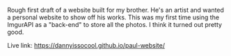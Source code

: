 Rough first draft of a website built for my brother. He's an artist and wanted a personal website to show off his works. This was my first time using the ImgurAPI as a "back-end" to store all the photos. I think it turned out pretty good. 

Live link: https://dannyissocool.github.io/paul-website/
